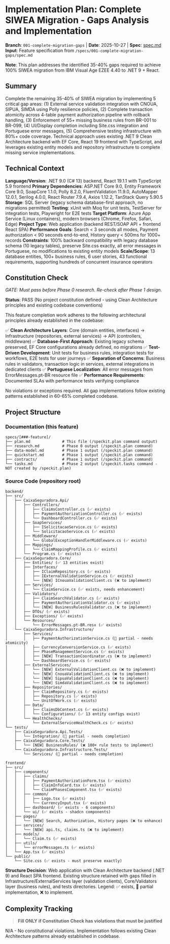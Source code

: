 # Implementation Plan: Complete SIWEA Migration - Gaps Analysis and Implementation

**Branch**: `001-complete-migration-gaps` | **Date**: 2025-10-27 | **Spec**: [spec.md](./spec.md)
**Input**: Feature specification from `/specs/001-complete-migration-gaps/spec.md`

**Note**: This plan addresses the identified 35-40% gaps required to achieve 100% SIWEA migration from IBM Visual Age EZEE 4.40 to .NET 9 + React.

## Summary

Complete the remaining 35-40% of SIWEA migration by implementing 5 critical gap areas: (1) External service validation integration with CNOUA, SIPUA, SIMDA using Polly resilience policies, (2) Complete transaction atomicity across 4-table payment authorization pipeline with rollback handling, (3) Enforcement of 55+ missing business rules from BR-001 to BR-099, (4) UI/Display completion including Site.css integration and Portuguese error messages, (5) Comprehensive testing infrastructure with 80%+ code coverage. Technical approach uses existing .NET 9 Clean Architecture backend with EF Core, React 19 frontend with TypeScript, and leverages existing entity models and repository infrastructure to complete missing service implementations.

## Technical Context

**Language/Version**: .NET 9.0 (C# 13) backend, React 19.1.1 with TypeScript 5.9 frontend
**Primary Dependencies**: ASP.NET Core 9.0, Entity Framework Core 9.0, SoapCore 1.1.0, Polly 8.2.0, FluentValidation 11.9.0, AutoMapper 12.0.1, Serilog 4.0.0, React Router 7.9.4, Axios 1.12.2, TanStack Query 5.90.5
**Storage**: SQL Server (legacy schema database-first approach, no migrations permitted)
**Testing**: xUnit with Moq for unit tests, TestServer for integration tests, Playwright for E2E tests
**Target Platform**: Azure App Service (Linux containers), modern browsers (Chrome, Firefox, Safari, Edge)
**Project Type**: Web application (backend REST/SOAP API + frontend React SPA)
**Performance Goals**: Search < 3 seconds all modes, Payment authorization < 90 seconds end-to-end, History query < 500ms for 1000+ records
**Constraints**: 100% backward compatibility with legacy database schema (10 legacy tables), preserve Site.css exactly, all error messages in Portuguese, no modifications to existing entity models
**Scale/Scope**: 13 database entities, 100+ business rules, 6 user stories, 43 functional requirements, supporting hundreds of concurrent insurance operators

## Constitution Check

*GATE: Must pass before Phase 0 research. Re-check after Phase 1 design.*

**Status**: PASS (No project constitution defined - using Clean Architecture principles and existing codebase conventions)

This feature completion work adheres to the following architectural principles already established in the codebase:

✅ **Clean Architecture Layers**: Core (domain entities, interfaces) → Infrastructure (repositories, external services) → API (controllers, middleware)
✅ **Database-First Approach**: Existing legacy schema preserved, EF Core configurations already defined, no migrations
✅ **Test-Driven Development**: Unit tests for business rules, integration tests for workflows, E2E tests for user journeys
✅ **Separation of Concerns**: Business rules in validators, transaction logic in services, external integrations in dedicated clients
✅ **Portuguese Localization**: All error messages from ErrorMessages.pt-BR resource file
✅ **Performance Requirements**: Documented SLAs with performance tests verifying compliance

No violations or exceptions required. All gap implementations follow existing patterns established in 60-65% completed codebase.

## Project Structure

### Documentation (this feature)

```text
specs/[###-feature]/
├── plan.md              # This file (/speckit.plan command output)
├── research.md          # Phase 0 output (/speckit.plan command)
├── data-model.md        # Phase 1 output (/speckit.plan command)
├── quickstart.md        # Phase 1 output (/speckit.plan command)
├── contracts/           # Phase 1 output (/speckit.plan command)
└── tasks.md             # Phase 2 output (/speckit.tasks command - NOT created by /speckit.plan)
```

### Source Code (repository root)

```text
backend/
├── src/
│   ├── CaixaSeguradora.Api/
│   │   ├── Controllers/
│   │   │   ├── ClaimsController.cs (✅ exists)
│   │   │   ├── PaymentAuthorizationController.cs (✅ exists)
│   │   │   └── DashboardController.cs (✅ exists)
│   │   ├── SoapServices/
│   │   │   ├── ISolicitacaoService.cs (✅ exists)
│   │   │   └── SolicitacaoService.cs (✅ exists)
│   │   ├── Middleware/
│   │   │   └── GlobalExceptionHandlerMiddleware.cs (✅ exists)
│   │   ├── Mappings/
│   │   │   └── ClaimMappingProfile.cs (✅ exists)
│   │   └── Program.cs (✅ exists)
│   ├── CaixaSeguradora.Core/
│   │   ├── Entities/ (✅ 13 entities exist)
│   │   ├── Interfaces/
│   │   │   ├── IClaimRepository.cs (✅ exists)
│   │   │   ├── IExternalValidationService.cs (✅ exists)
│   │   │   └── [NEW] ICnouaValidationClient.cs (❌ to implement)
│   │   ├── Services/
│   │   │   └── ClaimService.cs (✅ exists, needs enhancement)
│   │   ├── Validators/
│   │   │   ├── ClaimSearchValidator.cs (✅ exists)
│   │   │   ├── PaymentAuthorizationValidator.cs (✅ exists)
│   │   │   └── [NEW] BusinessRulesValidator.cs (❌ to implement)
│   │   ├── DTOs/ (✅ exists)
│   │   ├── Exceptions/ (✅ exists)
│   │   └── Resources/
│   │       └── ErrorMessages.pt-BR.resx (✅ exists)
│   └── CaixaSeguradora.Infrastructure/
│       ├── Services/
│       │   ├── PaymentAuthorizationService.cs (🔶 partial - needs atomicity)
│       │   ├── CurrencyConversionService.cs (✅ exists)
│       │   ├── PhaseManagementService.cs (✅ exists)
│       │   ├── [NEW] TransactionCoordinator.cs (❌ to implement)
│       │   └── DashboardService.cs (✅ exists)
│       ├── ExternalServices/
│       │   └── [NEW] ExternalValidationClient.cs (❌ to implement)
│       │   └── [NEW] CnouaValidationClient.cs (❌ to implement)
│       │   └── [NEW] SipuaValidationClient.cs (❌ to implement)
│       │   └── [NEW] SimdaValidationClient.cs (❌ to implement)
│       ├── Repositories/
│       │   ├── ClaimRepository.cs (✅ exists)
│       │   ├── Repository.cs (✅ exists)
│       │   └── UnitOfWork.cs (✅ exists)
│       ├── Data/
│       │   ├── ClaimsDbContext.cs (✅ exists)
│       │   └── Configurations/ (✅ 13 entity configs exist)
│       └── HealthChecks/
│           └── ExternalServiceHealthCheck.cs (✅ exists)
└── tests/
    ├── CaixaSeguradora.Api.Tests/
    │   └── Integration/ (🔶 partial - needs completion)
    ├── CaixaSeguradora.Core.Tests/
    │   └── [NEW] BusinessRules/ (❌ 100+ rule tests to implement)
    └── CaixaSeguradora.Infrastructure.Tests/
        └── Services/ (🔶 partial - needs completion)

frontend/
├── src/
│   ├── components/
│   │   ├── claims/
│   │   │   ├── PaymentAuthorizationForm.tsx (✅ exists)
│   │   │   ├── ClaimInfoCard.tsx (✅ exists)
│   │   │   └── ClaimPhasesComponent.tsx (✅ exists)
│   │   ├── common/
│   │   │   ├── Logo.tsx (✅ exists)
│   │   │   └── CurrencyInput.tsx (✅ exists)
│   │   ├── dashboard/ (✅ exists - 6 components)
│   │   └── ui/ (✅ exists - shadcn components)
│   ├── pages/
│   │   └── [NEW] Search, Authorization, History pages (❌ to enhance)
│   ├── services/
│   │   └── [NEW] api.ts, claims.ts (❌ to implement)
│   ├── models/
│   │   └── Claim.ts (✅ exists)
│   ├── utils/
│   │   └── errorMessages.ts (✅ exists)
│   └── App.tsx (✅ exists)
└── public/
    └── Site.css (✅ exists - must preserve exactly)
```

**Structure Decision**: Web application with Clean Architecture backend (.NET 9) and React SPA frontend. Existing structure retained with gaps filled in Infrastructure/ExternalServices layer (validation clients), Core/Validators layer (business rules), and tests directories. Legend: ✅ exists, 🔶 partial implementation, ❌ to implement.

## Complexity Tracking

> **Fill ONLY if Constitution Check has violations that must be justified**

N/A - No constitutional violations. Implementation follows existing Clean Architecture patterns already established in codebase.
